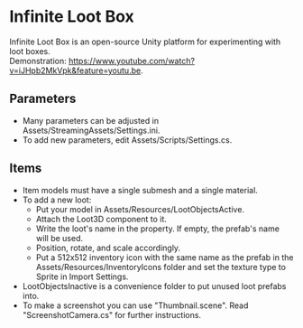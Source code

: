 # Infinite Loot Box

Infinite Loot Box is an open-source Unity platform for experimenting with loot boxes.  
Demonstration: https://www.youtube.com/watch?v=iJHpb2MkVpk&feature=youtu.be.

## Parameters

- Many parameters can be adjusted in Assets/StreamingAssets/Settings.ini.
- To add new parameters, edit Assets/Scripts/Settings.cs.

## Items

- Item models must have a single submesh and a single material.
- To add a new loot:
    - Put your model in Assets/Resources/LootObjectsActive.
    - Attach the Loot3D component to it. 
    - Write the loot's name in the property. If empty, the prefab's name will be used.
    - Position, rotate, and scale accordingly.
    - Put a 512x512 inventory icon with the same name as the prefab in the Assets/Resources/InventoryIcons folder and set the texture type to Sprite in Import Settings.
- LootObjectsInactive is a convenience folder to put unused loot prefabs into.
- To make a screenshot you can use "Thumbnail.scene". Read "ScreenshotCamera.cs" for further instructions.
